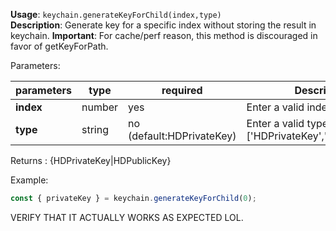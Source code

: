 **Usage**: `keychain.generateKeyForChild(index,type)`    
**Description**: Generate key for a specific index without storing the result in keychain. 
**Important**: For cache/perf reason, this method is discouraged in favor of getKeyForPath.

Parameters: 

| parameters        | type        | required                  | Description                                      |  
|-------------------|-------------|---------------------------| -------------------------------------------------|
| **index**         | number      | yes                       | Enter a valid index to derivate to               |
| **type**          | string      | no (default:HDPrivateKey) | Enter a valid type (one of: ['HDPrivateKey','HDPublicKey']) |

Returns : {HDPrivateKey|HDPublicKey}

Example: 
```js
const { privateKey } = keychain.generateKeyForChild(0);
```


VERIFY THAT IT ACTUALLY WORKS AS EXPECTED LOL.
